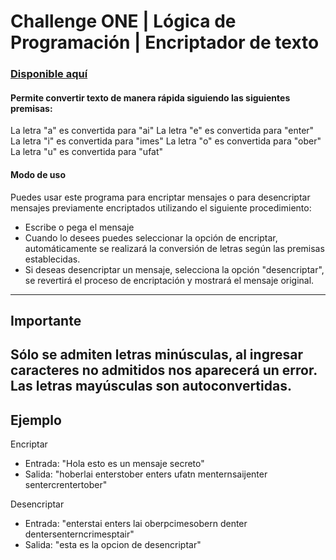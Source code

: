 # Challenge ONE | Lógica de Programación | Encriptador de texto

<!-- <p align="center" >
     <img width="500" heigth="300" src="https://user-images.githubusercontent.com/91544872/157673573-5e781ce9-601c-4ea3-9db1-b60bebf717aa.png">
</p> -->

### <a href="https://felsezar.github.io/challenge-encriptador-ALURA/" target="_blank">Disponible aquí</a>

#### Permite convertir texto de manera rápida siguiendo las siguientes premisas:
La letra "a" es convertida para "ai"
La letra "e" es convertida para "enter"
La letra "i" es convertida para "imes"
La letra "o" es convertida para "ober"
La letra "u" es convertida para "ufat"
#### Modo de uso
Puedes usar este programa para encriptar mensajes o para desencriptar mensajes previamente encriptados utilizando el siguiente procedimiento:
* Escribe o pega el mensaje
* Cuando lo desees puedes seleccionar la opción de encriptar, automáticamente se realizará la conversión de letras según las premisas establecidas.
* Si deseas desencriptar un mensaje, selecciona la opción "desencriptar", se revertirá el proceso de encriptación y mostrará el mensaje original.

---
## Importante
Sólo se admiten letras minúsculas, al ingresar caracteres no admitidos nos aparecerá un error.
Las letras mayúsculas son autoconvertidas.
---

## Ejemplo
Encriptar
- Entrada: "Hola esto es un mensaje secreto"
- Salida: "hoberlai enterstober enters ufatn menternsaijenter sentercrentertober"

Desencriptar
- Entrada: "enterstai enters lai oberpcimesobern denter dentersenterncrimesptair"
- Salida: "esta es la opcion de desencriptar"
